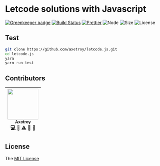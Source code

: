 # Letcode solutions with Javascript

[![Greenkeeper badge](https://badges.greenkeeper.io/axetroy/letcode.js.svg)](https://greenkeeper.io/)
[![Build Status](https://travis-ci.org/axetroy/letcode.js.svg?branch=master)](https://travis-ci.org/axetroy/letcode.js)
[![Prettier](https://img.shields.io/badge/Code%20Style-Prettier-green.svg)](https://github.com/prettier/prettier)
![Node](https://img.shields.io/badge/node-%3E=6.0-blue.svg?style=flat-square)
![Size](https://github-size-badge.herokuapp.com/axetroy/letcode.js.svg)
![License](https://img.shields.io/badge/license-MIT-green.svg)

## Test

```bash
git clone https://github.com/axetroy/letcode.js.git
cd letcode.js
yarn
yarn run test
```

## Contributors

<!-- ALL-CONTRIBUTORS-LIST:START - Do not remove or modify this section -->
| [<img src="https://avatars1.githubusercontent.com/u/9758711?v=3" width="100px;"/><br /><sub>Axetroy</sub>](http://axetroy.github.io)<br />[💻](https://github.com/gpmer/gpm.js/commits?author=axetroy "Code") [🔌](#plugin-axetroy "Plugin/utility libraries") [⚠️](https://github.com/gpmer/gpm.js/commits?author=axetroy "Tests") [🐛](https://github.com/gpmer/gpm.js/issues?q=author%3Aaxetroy "Bug reports") [🎨](#design-axetroy "Design") |
| :---: |
<!-- ALL-CONTRIBUTORS-LIST:END -->

## License

The [MIT License](https://github.com/axetroy/js-lib-boilerplate/blob/master/LICENSE)